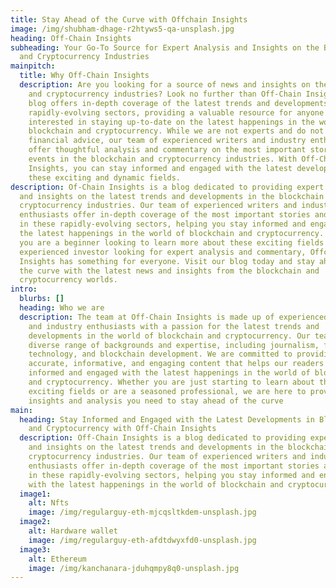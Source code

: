 ```yaml
---
title: Stay Ahead of the Curve with Offchain Insights
image: /img/shubham-dhage-r2htyws5-qa-unsplash.jpg
heading: Off-Chain Insights
subheading: Your Go-To Source for Expert Analysis and Insights on the Blockchain
  and Cryptocurrency Industries
mainpitch:
  title: Why Off-Chain Insights
  description: Are you looking for a source of news and insights on the blockchain
    and cryptocurrency industries? Look no further than Off-Chain Insights. Our
    blog offers in-depth coverage of the latest trends and developments in these
    rapidly-evolving sectors, providing a valuable resource for anyone
    interested in staying up-to-date on the latest happenings in the world of
    blockchain and cryptocurrency. While we are not experts and do not provide
    financial advice, our team of experienced writers and industry enthusiasts
    offer thoughtful analysis and commentary on the most important stories and
    events in the blockchain and cryptocurrency industries. With Off-Chain
    Insights, you can stay informed and engaged with the latest developments in
    these exciting and dynamic fields.
description: Of-Chain Insights is a blog dedicated to providing expert analysis
  and insights on the latest trends and developments in the blockchain and
  cryptocurrency industries. Our team of experienced writers and industry
  enthusiasts offer in-depth coverage of the most important stories and events
  in these rapidly-evolving sectors, helping you stay informed and engaged with
  the latest happenings in the world of blockchain and cryptocurrency. Whether
  you are a beginner looking to learn more about these exciting fields or an
  experienced investor looking for expert analysis and commentary, Offchain
  Insights has something for everyone. Visit our blog today and stay ahead of
  the curve with the latest news and insights from the blockchain and
  cryptocurrency worlds.
intro:
  blurbs: []
  heading: Who we are
  description: The team at Off-Chain Insights is made up of experienced writers
    and industry enthusiasts with a passion for the latest trends and
    developments in the world of blockchain and cryptocurrency. Our team has a
    diverse range of backgrounds and expertise, including journalism, finance,
    technology, and blockchain development. We are committed to providing
    accurate, informative, and engaging content that helps our readers stay
    informed and engaged with the latest happenings in the world of blockchain
    and cryptocurrency. Whether you are just starting to learn about these
    exciting fields or are a seasoned professional, we are here to provide the
    insights and analysis you need to stay ahead of the curve
main:
  heading: Stay Informed and Engaged with the Latest Developments in Blockchain
    and Cryptocurrency with Off-Chain Insights
  description: Off-Chain Insights is a blog dedicated to providing expert analysis
    and insights on the latest trends and developments in the blockchain and
    cryptocurrency industries. Our team of experienced writers and industry
    enthusiasts offer in-depth coverage of the most important stories and events
    in these rapidly-evolving sectors, helping you stay informed and engaged
    with the latest happenings in the world of blockchain and cryptocurrency.
  image1:
    alt: Nfts
    image: /img/regularguy-eth-mjcqsltkdem-unsplash.jpg
  image2:
    alt: Hardware wallet
    image: /img/regularguy-eth-afdtdwyxfd0-unsplash.jpg
  image3:
    alt: Ethereum
    image: /img/kanchanara-jduhqmpy8q0-unsplash.jpg
---
```

